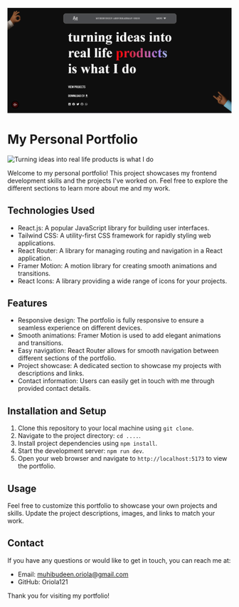 ![alt text](/src/assets/homepage.png)

# My Personal Portfolio

![Turning ideas into real life products is what I do](portfolio-header.png)

Welcome to my personal portfolio! This project showcases my frontend development skills and the projects I've worked on. Feel free to explore the different sections to learn more about me and my work.

## Technologies Used

* React.js: A popular JavaScript library for building user interfaces.
* Tailwind CSS: A utility-first CSS framework for rapidly styling web applications.
* React Router: A library for managing routing and navigation in a React application.
* Framer Motion: A motion library for creating smooth animations and transitions.
* React Icons: A library providing a wide range of icons for your projects.

## Features

* Responsive design: The portfolio is fully responsive to ensure a seamless experience on different devices.
* Smooth animations: Framer Motion is used to add elegant animations and transitions.
* Easy navigation: React Router allows for smooth navigation between different sections of the portfolio.
* Project showcase: A dedicated section to showcase my projects with descriptions and links.
* Contact information: Users can easily get in touch with me through provided contact details.

## Installation and Setup

1. Clone this repository to your local machine using `git clone`.
2. Navigate to the project directory: `cd ....`.
3. Install project dependencies using `npm install`.
4. Start the development server: `npm run dev`.
5. Open your web browser and navigate to `http://localhost:5173` to view the portfolio.

## Usage

Feel free to customize this portfolio to showcase your own projects and skills. Update the project descriptions, images, and links to match your work.

## Contact

If you have any questions or would like to get in touch, you can reach me at:

* Email: muhibudeen.oriola@gmail.com
* GitHub: Oriola121

Thank you for visiting my portfolio!